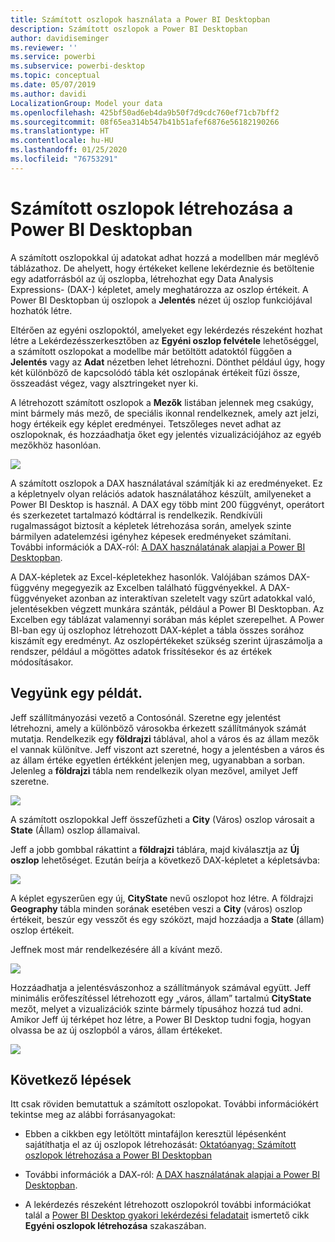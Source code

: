 ```yaml
---
title: Számított oszlopok használata a Power BI Desktopban
description: Számított oszlopok a Power BI Desktopban
author: davidiseminger
ms.reviewer: ''
ms.service: powerbi
ms.subservice: powerbi-desktop
ms.topic: conceptual
ms.date: 05/07/2019
ms.author: davidi
LocalizationGroup: Model your data
ms.openlocfilehash: 425bf50ad6eb4da9b50f7d9cdc760ef71cb7bff2
ms.sourcegitcommit: 08f65ea314b547b41b51afef6876e56182190266
ms.translationtype: HT
ms.contentlocale: hu-HU
ms.lasthandoff: 01/25/2020
ms.locfileid: "76753291"
---
```

# <a name="create-calculated-columns-in-power-bi-desktop"></a>Számított oszlopok létrehozása a Power BI Desktopban
A számított oszlopokkal új adatokat adhat hozzá a modellben már meglévő táblázathoz. De ahelyett, hogy értékeket kellene lekérdeznie és betöltenie egy adatforrásból az új oszlopba, létrehozhat egy Data Analysis Expressions- (DAX-) képletet, amely meghatározza az oszlop értékeit. A Power BI Desktopban új oszlopok a **Jelentés** nézet új oszlop funkciójával hozhatók létre.

Eltérően az egyéni oszlopoktól, amelyeket egy lekérdezés részeként hozhat létre a Lekérdezésszerkesztőben az **Egyéni oszlop felvétele** lehetőséggel, a számított oszlopokat a modellbe már betöltött adatoktól függően a **Jelentés** vagy az **Adat** nézetben lehet létrehozni. Dönthet például úgy, hogy két különböző de kapcsolódó tábla két oszlopának értékeit fűzi össze, összeadást végez, vagy alsztringeket nyer ki.

A létrehozott számított oszlopok a **Mezők** listában jelennek meg csakúgy, mint bármely más mező, de speciális ikonnal rendelkeznek, amely azt jelzi, hogy értékeik egy képlet eredményei. Tetszőleges nevet adhat az oszlopoknak, és hozzáadhatja őket egy jelentés vizualizációjához az egyéb mezőkhöz hasonlóan.

![](media/desktop-calculated-columns/calccolinpbid_fields.png)

A számított oszlopok a DAX használatával számítják ki az eredményeket. Ez a képletnyelv olyan relációs adatok használatához készült, amilyeneket a Power BI Desktop is használ. A DAX egy több mint 200 függvényt, operátort és szerkezetet tartalmazó kódtárral is rendelkezik. Rendkívüli rugalmasságot biztosít a képletek létrehozása során, amelyek szinte bármilyen adatelemzési igényhez képesek eredményeket számítani. További információk a DAX-ról: [A DAX használatának alapjai a Power BI Desktopban](desktop-quickstart-learn-dax-basics.md).

A DAX-képletek az Excel-képletekhez hasonlók. Valójában számos DAX-függvény megegyezik az Excelben található függvényekkel. A DAX-függvényeket azonban az interaktívan szeletelt vagy szűrt adatokkal való, jelentésekben végzett munkára szánták, például a Power BI Desktopban. Az Excelben egy táblázat valamennyi sorában más képlet szerepelhet. A Power BI-ban egy új oszlophoz létrehozott DAX-képlet a tábla összes sorához kiszámít egy eredményt. Az oszlopértékeket szükség szerint újraszámolja a rendszer, például a mögöttes adatok frissítésekor és az értékek módosításakor.

## <a name="lets-look-at-an-example"></a>Vegyünk egy példát.
Jeff szállítmányozási vezető a Contosónál. Szeretne egy jelentést létrehozni, amely a különböző városokba érkezett szállítmányok számát mutatja. Rendelkezik egy **földrajzi** táblával, ahol a város és az állam mezők el vannak különítve. Jeff viszont azt szeretné, hogy a jelentésben a város és az állam értéke egyetlen értékként jelenjen meg, ugyanabban a sorban. Jelenleg a **földrajzi** tábla nem rendelkezik olyan mezővel, amilyet Jeff szeretne.

![](media/desktop-calculated-columns/calccolinpbid_cityandstatefields.png)

A számított oszlopokkal Jeff összefűzheti a **City** (Város) oszlop városait a **State** (Állam) oszlop államaival.

Jeff a jobb gombbal rákattint a **földrajzi** táblára, majd kiválasztja az **Új oszlop** lehetőséget. Ezután beírja a következő DAX-képletet a képletsávba:

![](media/desktop-calculated-columns/calccolinpbid_formula.png)

A képlet egyszerűen egy új, **CityState** nevű oszlopot hoz létre. A földrajzi **Geography** tábla minden sorának esetében veszi a **City** (város) oszlop értékeit, beszúr egy vesszőt és egy szóközt, majd hozzáadja a **State** (állam) oszlop értékeit.

Jeffnek most már rendelkezésére áll a kívánt mező.

![](media/desktop-calculated-columns/calccolinpbid_citystatefield.png)

Hozzáadhatja a jelentésvászonhoz a szállítmányok számával együtt. Jeff minimális erőfeszítéssel létrehozott egy „város, állam” tartalmú **CityState** mezőt, melyet a vizualizációk szinte bármely típusához hozzá tud adni. Amikor Jeff új térképet hoz létre, a Power BI Desktop tudni fogja, hogyan olvassa be az új oszlopból a város, állam értékeket.

![](media/desktop-calculated-columns/calccolinpbid_citystatemap.png)

## <a name="next-steps"></a>Következő lépések
Itt csak röviden bemutattuk a számított oszlopokat. További információkért tekintse meg az alábbi forrásanyagokat:

* Ebben a cikkben egy letöltött mintafájlon keresztül lépésenként sajátíthatja el az új oszlopok létrehozását: [Oktatóanyag: Számított oszlopok létrehozása a Power BI Desktopban](desktop-tutorial-create-calculated-columns.md)

* További információk a DAX-ról: [A DAX használatának alapjai a Power BI Desktopban](desktop-quickstart-learn-dax-basics.md).

* A lekérdezés részeként létrehozott oszlopokról további információkat talál a [Power BI Desktop gyakori lekérdezési feladatait](desktop-common-query-tasks.md) ismertető cikk **Egyéni oszlopok létrehozása** szakaszában.  

